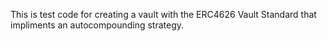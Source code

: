 This is test code for creating a vault with the ERC4626 Vault Standard that impliments an autocompounding strategy.
